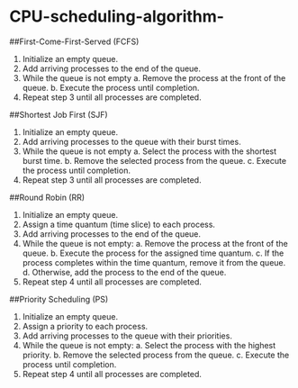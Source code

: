 # CPU-scheduling-algorithm-

##First-Come-First-Served (FCFS)

1. Initialize an empty queue.
2. Add arriving processes to the end of the queue.
3. While the queue is not empty
   a. Remove the process at the front of the queue.
   b. Execute the process until completion.
5. Repeat step 3 until all processes are completed.

##Shortest Job First (SJF)

1. Initialize an empty queue.
2. Add arriving processes to the queue with their burst times.
3. While the queue is not empty
   a. Select the process with the shortest burst time.
   b. Remove the selected process from the queue.
   c. Execute the process until completion.
5. Repeat step 3 until all processes are completed.

##Round Robin (RR)

1. Initialize an empty queue.
2. Assign a time quantum (time slice) to each process.
3. Add arriving processes to the end of the queue.
4. While the queue is not empty:
   a. Remove the process at the front of the queue.
   b. Execute the process for the assigned time quantum.
   c. If the process completes within the time quantum, remove it from the queue.
   d. Otherwise, add the process to the end of the queue.
6. Repeat step 4 until all processes are completed.

##Priority Scheduling (PS)

1. Initialize an empty queue.
2. Assign a priority to each process.
3. Add arriving processes to the queue with their priorities.
4. While the queue is not empty:
   a. Select the process with the highest priority.
   b. Remove the selected process from the queue.
   c. Execute the process until completion.
5. Repeat step 4 until all processes are completed.
